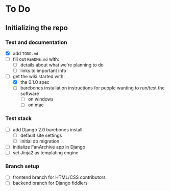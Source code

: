 # To Do

## Initializing the repo

### Text and documentation
- [x] add `TODO.md`
- [ ] fill out `README.md` with:
  - [ ] details about what we're planning to do
  - [ ] links to important info
- [ ] get the wiki started with:
  - [x] the 0.1.0 spec
  - [ ] barebones installation instructions for people wanting to run/test the software
    - [ ] on windows
    - [ ] on mac

### Test stack
- [ ] add Django 2.0 barebones install
  - [ ] default site settings
  - [ ] initial db migration
- [ ] initialize FanArchive app in Django
- [ ] set Jinja2 as templating engine

### Branch setup
- [ ] frontend branch for HTML/CSS contributors
- [ ] backend branch for Django fiddlers
